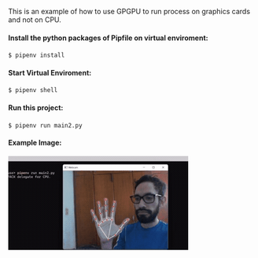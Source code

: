 This is an example of how to use GPGPU to run process on graphics cards and not on CPU.

#### Install the python packages of Pipfile on virtual enviroment:
```
$ pipenv install
```
#### Start Virtual Enviroment:
```
$ pipenv shell
```
#### Run this project:
```
$ pipenv run main2.py
```
#### Example Image:
<img align="center" src="./portada.gif">
<!-- ![image](./portada.gif) -->